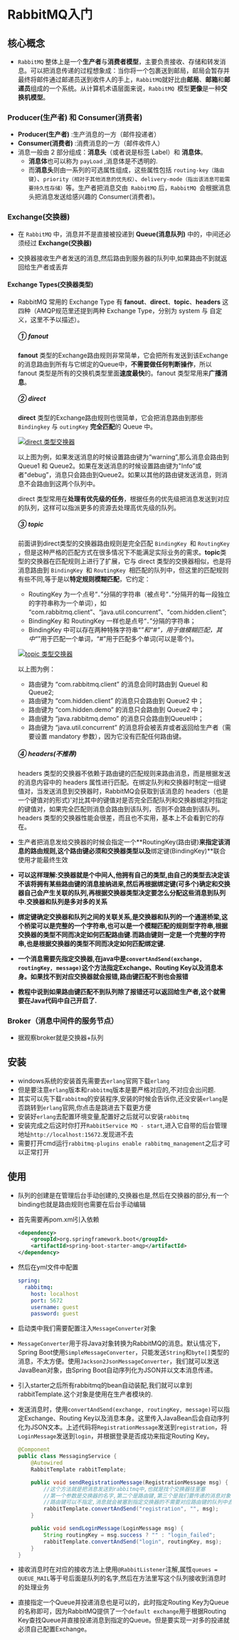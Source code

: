 # **RabbitMQ入门**

## 核心概念

- `RabbitMQ` 整体上是一个**生产者**与**消费者模型**，主要负责接收、存储和转发消息。可以把消息传递的过程想象成：当你将一个包裹送到邮局，邮局会暂存并最终将邮件通过邮递员送到收件人的手上，`RabbitMQ`就好比由**邮局**、**邮箱**和**邮递员**组成的一个系统。从计算机术语层面来说，`RabbitMQ `模型**更像**是一种**交换机模型**。

### Producer(生产者) 和 Consumer(消费者)

  - **Producer(生产者)** :生产消息的一方（邮件投递者）
  - **Consumer(消费者)** :消费消息的一方（邮件收件人）
- 消息一般由 2 部分组成：**消息头**（或者说是标签 Label）和 **消息体**。
  - **消息体**也可以称为 `payLoad` ,消息体是不透明的.
  - 而**消息头**则由一系列的可选属性组成，这些属性包括 `routing-key（路由键`）、`priority（相对于其他消息的优先权）`、`delivery-mode（指出该消息可能需要持久性存储）`等。生产者把消息交由` RabbitMQ` 后，`RabbitMQ `会根据消息头把消息发送给感兴趣的 Consumer(消费者)。

### Exchange(交换器)

- 在 `RabbitMQ` 中，消息并不是直接被投递到 **Queue(消息队列)** 中的，中间还必须经过 **Exchange(交换器)**

- 交换器接收生产者发送的消息,然后路由到服务器的队列中,如果路由不到就返回给生产者或丢弃

#### Exchange Types(交换器类型)

- RabbitMQ 常用的 Exchange Type 有 **fanout**、**direct**、**topic**、**headers** 这四种（AMQP规范里还提到两种 Exchange Type，分别为 system 与 自定义，这里不予以描述）。

  ##### ① fanout

  **fanout** 类型的Exchange路由规则非常简单，它会把所有发送到该Exchange的消息路由到所有与它绑定的Queue中，**不需要做任何判断操作**，所以 fanout 类型是所有的交换机类型里面**速度最快**的。fanout 类型常用来**广播消息**。

  ##### ② direct

  **direct** 类型的Exchange路由规则也很简单，它会把消息路由到那些 `Bindingkey` 与 `outingKey` **完全匹配**的 Queue 中。

  [![direct 类型交换器](https://camo.githubusercontent.com/74a37d60211f66e4831fc101de1480d56ca0e0e66757f030c228103bb28a903b/687474703a2f2f6d792d626c6f672d746f2d7573652e6f73732d636e2d6265696a696e672e616c6979756e63732e636f6d2f31382d31322d31362f33373030383032312e6a7067)](https://camo.githubusercontent.com/74a37d60211f66e4831fc101de1480d56ca0e0e66757f030c228103bb28a903b/687474703a2f2f6d792d626c6f672d746f2d7573652e6f73732d636e2d6265696a696e672e616c6979756e63732e636f6d2f31382d31322d31362f33373030383032312e6a7067)

  以上图为例，如果发送消息的时候设置路由键为“warning”,那么消息会路由到 Queue1 和 Queue2。如果在发送消息的时候设置路由键为"Info”或者"debug”，消息只会路由到Queue2。如果以其他的路由键发送消息，则消息不会路由到这两个队列中。

  direct 类型常用在**处理有优先级的任务**，根据任务的优先级把消息发送到对应的队列，这样可以指派更多的资源去处理高优先级的队列。

  ##### ③ topic

  前面讲到direct类型的交换器路由规则是完全匹配 `BindingKey `和 `RoutingKey` ，但是这种严格的匹配方式在很多情况下不能满足实际业务的需求。**topic**类型的交换器在匹配规则上进行了扩展，它与 direct 类型的交换器相似，也是将消息路由到 `BindingKey `和 `RoutingKey `相匹配的队列中，但这里的匹配规则有些不同,等于是以**特定规则模糊匹配**，它约定：

  - RoutingKey 为一个点号“．”分隔的字符串（被点号“．”分隔开的每一段独立的字符串称为一个单词），如 “com.rabbitmq.client”、“java.util.concurrent”、“com.hidden.client”;
  - BindingKey 和 RoutingKey 一样也是点号“．”分隔的字符串；
  - BindingKey 中可以存在两种特殊字符串“*”和“#”，用于做模糊匹配，其中“*”用于匹配一个单词，“#”用于匹配多个单词(可以是零个)。

  [![topic 类型交换器](https://camo.githubusercontent.com/c678fb21b871686d9c1ae5c196c81877c0e014ac9d354c3f01a3ee716dca3fc5/687474703a2f2f6d792d626c6f672d746f2d7573652e6f73732d636e2d6265696a696e672e616c6979756e63732e636f6d2f31382d31322d31362f37333834332e6a7067)](https://camo.githubusercontent.com/c678fb21b871686d9c1ae5c196c81877c0e014ac9d354c3f01a3ee716dca3fc5/687474703a2f2f6d792d626c6f672d746f2d7573652e6f73732d636e2d6265696a696e672e616c6979756e63732e636f6d2f31382d31322d31362f37333834332e6a7067)

  以上图为例：

  - 路由键为 “com.rabbitmq.client” 的消息会同时路由到 Queuel 和 Queue2;
  - 路由键为 “com.hidden.client” 的消息只会路由到 Queue2 中；
  - 路由键为 “com.hidden.demo” 的消息只会路由到 Queue2 中；
  - 路由键为 “java.rabbitmq.demo” 的消息只会路由到Queuel中；
  - 路由键为 “java.util.concurrent” 的消息将会被丢弃或者返回给生产者（需要设置 mandatory 参数），因为它没有匹配任何路由键。

  ##### ④ headers(不推荐)

  headers 类型的交换器不依赖于路由键的匹配规则来路由消息，而是根据发送的消息内容中的 headers 属性进行匹配。在绑定队列和交换器时制定一组键值对，当发送消息到交换器时，RabbitMQ会获取到该消息的 headers（也是一个键值对的形式)'对比其中的键值对是否完全匹配队列和交换器绑定时指定的键值对，如果完全匹配则消息会路由到该队列，否则不会路由到该队列。headers 类型的交换器性能会很差，而且也不实用，基本上不会看到它的存在。

- 生产者把消息发给交换器的时候会指定一个**RoutingKey(路由键)**来指定该消息的路由规则,这个路由键必须和交换器类型以及**绑定键(BindingKey)**联合使用才能最终生效
- **可以这样理解:交换器就是个中间人,他拥有自己的类型,由自己的类型去决定该不该将拥有某些路由键的消息接纳进来,然后再根据绑定键(可多个)确定和交换器自己会产生关联的队列,再根据交换器类型决定要怎么分配这些消息到队列中.交换器和队列是多对多的关系**
- **绑定键确定交换器和队列之间的关联关系,是交换器和队列的一个通道桥梁,这个桥梁可以是完整的一个字符串,也可以是一个模糊匹配的规则型字符串,根据交换器的类型不同而决定如何匹配路由键.而路由键则一定是一个完整的字符串,也是根据交换器的类型不同而决定如何匹配绑定键.**
- **一个消息需要先指定交换器,在java中是`convertAndSend(exchange, routingKey, message)`这个方法指定Exchange、Routing Key以及消息本身。如果找不到对应交换器就会报错,路由键匹配不到也会报错**
- **教程中说到如果路由键匹配不到队列除了报错还可以返回给生产者,这个就需要在Java代码中自己开启了.**

### Broker（消息中间件的服务节点）

- 据观察broker就是交换器+队列

## 安装

- windows系统的安装首先需要去`erlang`官网下载`erlang`
- 但是要注意`erlang`版本和`rabbitmq`版本是要严格对应的,不对应会出问题.
- 其实可以先下载`rabbitmq`的安装程序,安装的时候会告诉你,还没安装`erlang`是否跳转到`erlang`官网,你点击是跳进去下载更方便
- 安装好`erlang`去配置环境变量,配置好之后就可以安装`rabbitmq`
- 安装完成之后这时你打开`RabbitService MQ - start`,进入它自带的后台管理地址`http://localhost:15672`.发现进不去
- 需要打开cmd运行`rabbitmq-plugins enable rabbitmq_management`之后才可以正常打开

## 使用

- 队列的创建是在管理后台手动创建的,交换器也是,然后在交换器的部分,有一个binding也就是路由规则也需要在后台手动编辑

- 首先需要再pom.xml引入依赖

  ```xml
  <dependency>
      <groupId>org.springframework.boot</groupId>
      <artifactId>spring-boot-starter-amqp</artifactId>
  </dependency>
  ```

- 然后在yml文件中配置

  ```yml
  spring:
    rabbitmq:
      host: localhost
      port: 5672
      username: guest
      password: guest
  ```

- 启动类中我们需要配置注入`MessageConverter`对象

- `MessageConverter`用于将Java对象转换为RabbitMQ的消息。默认情况下，Spring Boot使用`SimpleMessageConverter`，只能发送`String`和`byte[]`类型的消息，不太方便。使用`Jackson2JsonMessageConverter`，我们就可以发送JavaBean对象，由Spring Boot自动序列化为JSON并以文本消息传递。

- 引入starter之后所有rabbitmq的bean自动装配,我们就可以拿到rabbitTemplate.这个对象是使用在生产者模块的.

- 发送消息时，使用`convertAndSend(exchange, routingKey, message)`可以指定Exchange、Routing Key以及消息本身。这里传入JavaBean后会自动序列化为JSON文本。上述代码将`RegistrationMessage`发送到`registration`，将`LoginMessage`发送到`login`，并根据登录是否成功来指定Routing Key。

  ```java
  @Component
  public class MessagingService {
      @Autowired
      RabbitTemplate rabbitTemplate;
  
      public void sendRegistrationMessage(RegistrationMessage msg) {
          //这个方法就是把消息发送到rabbitmq中,也就是找个交换器往里塞
          //第一个参数是交换器的名字,第二个是路由键,第三个是我们要传递的消息对象
          //路由键可以不指定,消息就会被塞到指定交换器的不需要对应路由键的队列中去
          rabbitTemplate.convertAndSend("registration", "", msg);
      }
  
      public void sendLoginMessage(LoginMessage msg) {
          String routingKey = msg.success ? "" : "login_failed";
          rabbitTemplate.convertAndSend("login", routingKey, msg);
      }
  }
  ```

- 接收消息时在对应的接收方法上使用`@RabbitListener`注解,属性`queues = QUEUE_MAIL`等于号后面是队列的名字,然后在方法里写这个队列接收到消息时的处理业务

- 直接指定一个Queue并投递消息也是可以的，此时指定Routing Key为Queue的名称即可，因为RabbitMQ提供了一个`default exchange`用于根据Routing Key查找Queue并直接投递消息到指定的Queue。但是要实现一对多的投递就必须自己配置Exchange。